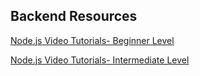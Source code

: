## Backend Resources


[Node.js Video Tutorials- Beginner Level](https://www.youtube.com/watch?v=w-7RQ46RgxU&list=PL4cUxeGkcC9gcy9lrvMJ75z9maRw4byYp "Net Ninja")

[Node.js Video Tutorials- Intermediate Level](http://nodetuts.com/index.html "Nodetuts.com")
